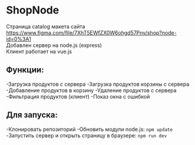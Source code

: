 # ShopNode

Страница catalog макета сайта https://www.figma.com/file/7XhT5EWfZX0W6ohgd57Pny/shop?node-id=0%3A1 <br>
Добавлен сервер на node.js (express) <br>
Клиент работает на vue.js <br>

## Функции:
-Загрузка продуктов с сервера
-Загрузка продуктов корзины с сервера
-Добавление продуктов в корзину
-Удаление продуктов с сервера
-Фильтрация продуктов (клиент)
-Показ окна с ошибкой

## Для запуска:
-Клонировать репозиторий
-Обновить модули node.js: `npm update`
-Запустить сервер и открыть страницу в браузере: `npm run dev`
